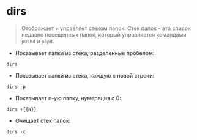 # dirs

> Отображает и управляет стеком папок.
> Стек папок - это список недавно посещенных папок, который управляется командами `pushd` и `popd`.

- Показывает папки из стека, разделенные пробелом:

`dirs`

- Показывает папки из стека, каждую с новой строки:

`dirs -p`

- Показывает n-ую папку, нумерация с 0:

`dirs +{{N}}`

- Очищает стек папок:

`dirs -c`
